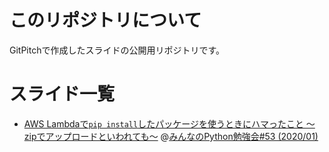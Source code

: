 # このリポジトリについて
GitPitchで作成したスライドの公開用リポジトリです。

# スライド一覧

- [AWS Lambdaで`pip install`したパッケージを使うときにハマったこと 〜zipでアップロードといわれても〜](https://gitpitch.com/ftnext/2020_slides/master?p=stapy_Jan_AWS_lambda) @[みんなのPython勉強会#53 (2020/01)](https://startpython.connpass.com/event/150922/)
